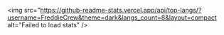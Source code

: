 <img src="https://github-readme-stats.vercel.app/api/top-langs/?username=FreddieCrew&theme=dark&langs_count=8&layout=compact alt="Failed to load stats" />
